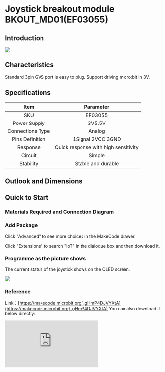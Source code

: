﻿# Joystick breakout module BKOUT_MD01(EF03055)

## Introduction


![](https://wiki-media-ef.oss-cn-hongkong.aliyuncs.com//images/03055_1.jpg)


## Characteristics


 Standard 3pin GVS port is easy to plug.
 Support driving micro:bit in 3V.

## Specifications


Item | Parameter
:-: | :-:
SKU|EF03055
Power Supply|3V5.5V
Connections Type|Analog
Pins Definition|1Signal 2VCC 3GND
Response|Quick response with high sensitivity
Circuit|Simple
Stability|Stable and durable

## Outlook and Dimensions



## Quick to Start


### Materials Required and Connection Diagram

### Add Package

Click "Advanced" to see more choices in the MakeCode drawer.





Click "Extensions" to search "IoT" in the dialogue box and then download it.






### Programme as the picture shows
 The current status of the joystick shows on the OLED screen.


![](https://wiki-media-ef.oss-cn-hongkong.aliyuncs.com//images/03055_3.png)


### Reference
Link：[https://makecode.microbit.org/_gHmP4DJVYXtA](https://makecode.microbit.org/_gHmP4DJVYXtA)
You can also download it below directly:


<div
    style={{
        position: 'relative',
        paddingBottom: '60%',
        overflow: 'hidden',
    }}
>
    <iframe
        src="https://makecode.microbit.org/_gHmP4DJVYXtA"
        frameborder="0"
        sandbox="allow-popups allow-forms allow-scripts allow-same-origin"
        style={{
            position: 'absolute',
            width: '100%',
            height: '100%',
        }}
    />
</div>

### Result
 The current status of the joystick shows on the OLED screen.

## Relevant Cases


## Technique Files
